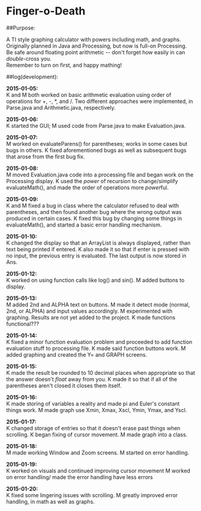 Finger-o-Death
==============
##Purpose:

A TI style graphing calculator with powers including math, and graphs.<br>
Originally planned in Java and Processing, but now is full-on Processing.<br>
Be safe around floating point arithmetic -- don't forget how easily in can *double*-cross you.<br>
Remember to turn on first, and happy mathing!

##log(development):

**2015-01-05:**<br>
K and M both worked on basic arithmetic evaluation using order of operations for +, -, *, and /.
Two different approaches were implemented, in Parse.java and Arithmetic.java, respectively.

**2015-01-06:**<br>
K started the GUI; M used code from Parse.java to make Evaluation.java.

**2015-01-07:**<br>
M worked on evaluateParens() for parentheses; works in some cases but bugs in others.
K fixed aforementioned bugs as well as subsequent bugs that arose from the first bug fix.

**2015-01-08:**<br>
M moved Evaluation.java code into a processing file and began work on the Processing display.
K used the *power* of recursion to change/simplify evaluateMath(), and made the order of operations more *power*ful.

**2015-01-09:**<br>
K and M fixed a bug in class where the calculator refused to deal with parentheses,
and then found another bug where the wrong output was produced in certain cases.
K fixed this bug by changing some things in evaluateMath(), and started a basic error handling mechanism.

**2015-01-10:**<br>
K changed the display so that an ArrayList is always displayed, rather than text being printed if entered.
K also made it so that if enter is pressed with no input, the previous entry is evaluated. The last output is now stored in Ans.

**2015-01-12:**<br>
K worked on using function calls like log() and sin().
M added buttons to display.

**2015-01-13:**<br>
M added 2nd and ALPHA text on buttons.
M made it detect mode (normal, 2nd, or ALPHA) and input values accordingly.
M experimented with graphing. Results are not yet added to the project.
K made functions functional???

**2015-01-14:**<br>
K fixed a minor function evaluation problem and proceeded to add function evaluation stuff to processing file.
K made said function buttons work.
M added graphing and created the Y= and GRAPH screens.

**2015-01-15:**<br>
K made the result be rounded to 10 decimal places when appropriate so that the answer doesn't *float* away from you.
K made it so that if all of the parentheses aren't closed it closes them itself.

**2015-01-16:**<br>
K made storing of variables a reality and made pi and Euler's constant things work.
M made graph use Xmin, Xmax, Xscl, Ymin, Ymax, and Yscl.

**2015-01-17:**<br>
K changed storage of entries so that it doesn't erase past things when scrolling.
K began fixing of cursor movement.
M made graph into a class.

**2015-01-18:**<br>
M made working Window and Zoom screens.
M started on error handling.

**2015-01-19:**<br>
K worked on visuals and continued improving cursor movement
M worked on error handling/ made the error handling have less errors

**2015-01-20:**<br>
K fixed some lingering issues with scrolling.
M greatly improved error handling, in math as well as graphs.
